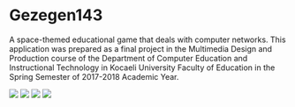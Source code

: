 # Gezegen143
A space-themed educational game that deals with computer networks. This application was prepared as a final project in the Multimedia Design and Production course of the Department of Computer Education and Instructional Technology in Kocaeli University Faculty of Education in the Spring Semester of 2017-2018 Academic Year.

<img src="https://user-images.githubusercontent.com/29106169/60809256-eb826800-a192-11e9-9a23-12289fcce99b.jpg">

<img src="https://user-images.githubusercontent.com/29106169/60809285-ff2dce80-a192-11e9-8902-1b41d451d9fa.jpg">

<img src="https://user-images.githubusercontent.com/29106169/60809348-21275100-a193-11e9-8342-eab1013bc4c2.jpg">

<img src="https://user-images.githubusercontent.com/29106169/60809368-2e444000-a193-11e9-8c1d-2dbcc35e769e.jpg">




